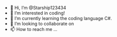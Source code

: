 - 👋 Hi, I’m @Starship123434
- 👀 I’m interested in coding!
- 🌱 I’m currently learning the coding language C#.
- 💞️ I’m looking to collaborate on 
- 📫 How to reach me ...

<!---
Starship123434/Starship123434 is a ✨ special ✨ repository because its `README.md` (this file) appears on your GitHub profile.
You can click the Preview link to take a look at your changes.
--->
